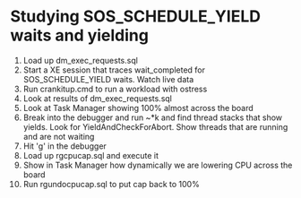 # Studying SOS_SCHEDULE_YIELD waits and yielding

1. Load up dm_exec_requests.sql
2. Start a XE session that traces wait_completed for SOS_SCHEDULE_YIELD waits. Watch live data
3. Run crankitup.cmd to run a workload with ostress
4. Look at results of dm_exec_requests.sql
5. Look at Task Manager showing 100% almost across the board
6. Break into the debugger and run ~*k and find thread stacks that show yields. Look for YieldAndCheckForAbort. Show threads that are running and are not waiting
7. Hit 'g' in the debugger
8. Load up rgcpucap.sql and execute it
9. Show in Task Manager how dynamically we are lowering CPU across the board
10. Run rgundocpucap.sql to put cap back to 100%